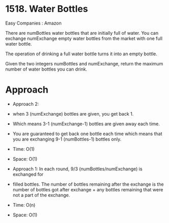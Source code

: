 # 1518. Water Bottles
Easy
Companies : Amazon

There are numBottles water bottles that are initially full of water. You can exchange numExchange empty water bottles from the market with one full water bottle.

The operation of drinking a full water bottle turns it into an empty bottle.

Given the two integers numBottles and numExchange, return the maximum number of water bottles you can drink.

# Approach
- Approach 2: 
- when 3 (numExchange) bottles are given, you get back 1.
- Which means 3-1 (numExchange-1) bottles are given away each time. 
- You are guaranteed to get back one bottle each time which means that you are exchanging 9-1 (numBottles-1) bottles only. 
- Time: O(1)
- Space: O(1)

- Approach 1: In each round, 9/3 (numBottles/numExchange) is exchanged for 
- filled bottles. The number of bottles remaining after the exchange is the number of bottles got after exchange + any bottles remaining that were not a part of the exchange.
- Time: O(n)
- Space: O(1)